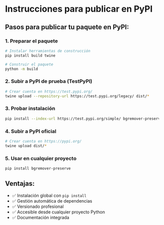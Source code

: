 # Instrucciones para publicar en PyPI

## Pasos para publicar tu paquete en PyPI:

### 1. Preparar el paquete
```bash
# Instalar herramientas de construcción
pip install build twine

# Construir el paquete
python -m build
```

### 2. Subir a PyPI de prueba (TestPyPI)
```bash
# Crear cuenta en https://test.pypi.org/
twine upload --repository-url https://test.pypi.org/legacy/ dist/*
```

### 3. Probar instalación
```bash
pip install --index-url https://test.pypi.org/simple/ bgremover-preserve
```

### 4. Subir a PyPI oficial
```bash
# Crear cuenta en https://pypi.org/
twine upload dist/*
```

### 5. Usar en cualquier proyecto
```bash
pip install bgremover-preserve
```

## Ventajas:
- ✅ Instalación global con `pip install`
- ✅ Gestión automática de dependencias
- ✅ Versionado profesional
- ✅ Accesible desde cualquier proyecto Python
- ✅ Documentación integrada
